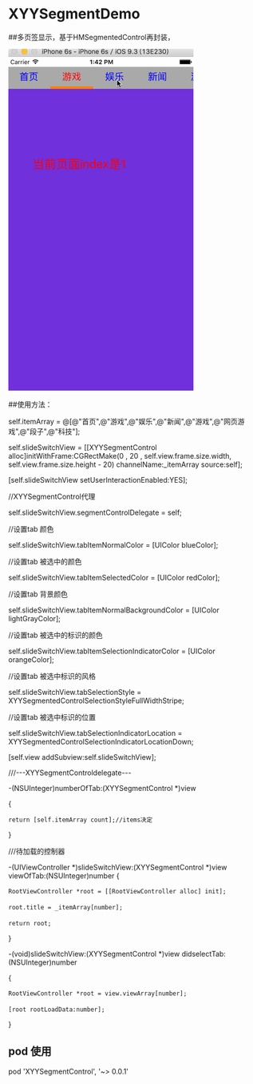 # XYYSegmentDemo
##多页签显示，基于HMSegmentedControl再封装，

![image](https://github.com/1273011249/XYYSegmentControl/blob/master/SegmentDemo_gif.gif)

##使用方法：
    
self.itemArray = @[@"首页",@"游戏",@"娱乐",@"新闻",@"游戏",@"网页游戏",@"段子",@"科技"];
    
self.slideSwitchView = [[XYYSegmentControl alloc]initWithFrame:CGRectMake(0 , 20 , self.view.frame.size.width, self.view.frame.size.height - 20) channelName:_itemArray source:self];
    
[self.slideSwitchView setUserInteractionEnabled:YES];
    
//XYYSegmentControl代理

self.slideSwitchView.segmentControlDelegate = self;
    
//设置tab 颜色

self.slideSwitchView.tabItemNormalColor = [UIColor blueColor];

//设置tab 被选中的颜色

self.slideSwitchView.tabItemSelectedColor = [UIColor redColor];
    
//设置tab 背景颜色

self.slideSwitchView.tabItemNormalBackgroundColor = [UIColor lightGrayColor];

//设置tab 被选中的标识的颜色

self.slideSwitchView.tabItemSelectionIndicatorColor = [UIColor orangeColor];

//设置tab 被选中标识的风格

self.slideSwitchView.tabSelectionStyle = XYYSegmentedControlSelectionStyleFullWidthStripe;

//设置tab 被选中标识的位置

self.slideSwitchView.tabSelectionIndicatorLocation = XYYSegmentedControlSelectionIndicatorLocationDown;

[self.view addSubview:self.slideSwitchView];


///---XYYSegmentControldelegate---

-(NSUInteger)numberOfTab:(XYYSegmentControl *)view

{
   
    return [self.itemArray count];//items决定

}

///待加载的控制器

-(UIViewController *)slideSwitchView:(XYYSegmentControl *)view viewOfTab:(NSUInteger)number
{
  
    RootViewController *root = [[RootViewController alloc] init];
  
    root.title = _itemArray[number];
   
    return root;

}

-(void)slideSwitchView:(XYYSegmentControl *)view didselectTab:(NSUInteger)number

{
   
    RootViewController *root = view.viewArray[number];
   
    [root rootLoadData:number];

}



## pod 使用
pod 'XYYSegmentControl', '~> 0.0.1'




